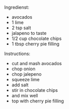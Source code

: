 Ingredienst:
 - avocados
 - 1 lime
 - 2 tsp salt
 - jalapeno to taste
 - 1/2 cup chocolate chips
 - 1 tbsp cherry pie filling

Instructions:
 - cut and mash avocados
 - chop onion
 - chop jalepeno
 - squeeze lime
 - add salt
 - stir in chocolate chips
 - and mix well
 - top with cherry pie filling
